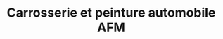 ---
title: "Carrosserie et peinture automobile AFM"
url: /vaudreuil-dorion/carrosserie-et-peinture-automobile-afm/
shop: Autowerkstatt
---